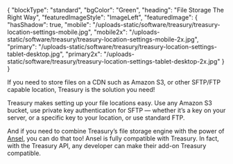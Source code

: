 {
    "blockType": "standard",
    "bgColor": "Green",
    "heading": "File Storage The Right Way",
    "featuredImageStyle": "ImageLeft",
    "featuredImage": {
        "hasShadow": true,
        "mobile": "/uploads-static/software/treasury/treasury-location-settings-mobile.jpg",
        "mobile2x": "/uploads-static/software/treasury/treasury-location-settings-mobile-2x.jpg",
        "primary": "/uploads-static/software/treasury/treasury-location-settings-tablet-desktop.jpg",
        "primary2x": "/uploads-static/software/treasury/treasury-location-settings-tablet-desktop-2x.jpg"
    }
}

If you need to store files on a CDN such as Amazon S3, or other SFTP/FTP capable location, Treasury is the solution you need!

Treasury makes setting up your file locations easy. Use any Amazon S3 bucket, use private key authentication for SFTP — whether it’s a key on your server, or a specific key to your location, or use standard FTP.

And if you need to combine Treasury’s file storage engine with the power of [Ansel](/software/ansel-ee), you can do that too! Ansel is fully compatible with Treasury. In fact, with the Treasury API, any developer can make their add-on Treasury compatible.
